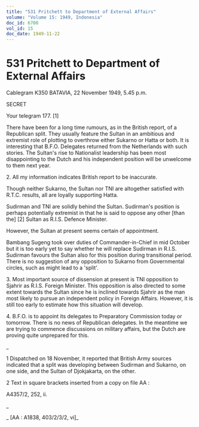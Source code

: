 ```yaml
---
title: "531 Pritchett to Department of External Affairs"
volume: "Volume 15: 1949, Indonesia"
doc_id: 6700
vol_id: 15
doc_date: 1949-11-22
---
```


# 531 Pritchett to Department of External Affairs

Cablegram K350 BATAVIA, 22 November 1949, 5.45 p.m.

SECRET

Your telegram 177. [1]

There have been for a long time rumours, as in the British report, of a Republican split. They usually feature the Sultan in an ambitious and extremist role of plotting to overthrow either Sukarno or Hatta or both. It is interesting that B.F.O. Delegates returned from the Netherlands with such stories. The Sultan's rise to Nationalist leadership has been most disappointing to the Dutch and his independent position will be unwelcome to them next year.

2\. All my information indicates British report to be inaccurate.

Though neither Sukarno, the Sultan nor TNI are altogether satisfied with R.T.C. results, all are loyally supporting Hatta.

Sudirman and TNI are solidly behind the Sultan. Sudirman's position is perhaps potentially extremist in that he is said to oppose any other [than the] [2] Sultan as R.I.S. Defence Minister.

However, the Sultan at present seems certain of appointment.

Bambang Sugeng took over duties of Commander-in-Chief in mid October but it is too early yet to say whether he will replace Sudirman in R.I.S. Sudirman favours the Sultan also for this position during transitional period. There is no suggestion of any opposition to Sukarno from Governmental circles, such as might lead to a 'split'.

3\. Most important source of dissension at present is TNI opposition to Sjahrir as R.I.S. Foreign Minister. This opposition is also directed to some extent towards the Sultan since he is inclined towards Sjahrir as the man most likely to pursue an independent policy in Foreign Affairs. However, it is still too early to estimate how this situation will develop.

4\. B.F.O. is to appoint its delegates to Preparatory Commission today or tomorrow. There is no news of Republican delegates. In the meantime we are trying to commence discussions on military affairs, but the Dutch are proving quite unprepared for this.

_

1 Dispatched on 18 November, it reported that British Army sources indicated that a split was developing between Sudirman and Sukarno, on one side, and the Sultan of Djokjakarta, on the other.

2 Text in square brackets inserted from a copy on file AA :

A4357/2, 252, ii.

_

_ [AA : A1838, 403/2/3/2, vi]_
